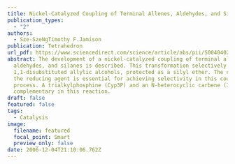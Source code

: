```yaml
---
title: Nickel-Catalyzed Coupling of Terminal Allenes, Aldehydes, and Silanes
publication_types:
  - "2"
authors:
  - Sze-SzeNgTimothy F.Jamison
publication: Tetrahedron
url_pdf: https://www.sciencedirect.com/science/article/abs/pii/S0040402006007526?via%3Dihub
abstract: The development of a nickel-catalyzed coupling of terminal allenes,
  aldehydes, and silanes is described. This transformation selectively provides
  1,1-disubstituted allylic alcohols, protected as a silyl ether. The choice of
  the reducing agent is essential for achieving selectivity in this coupling
  process. A trialkylphosphine (Cyp3P) and an N-heterocyclic carbene (IPr) are
  complementary in this reaction.
draft: false
featured: false
tags:
  - Catalysis
image:
  filename: featured
  focal_point: Smart
  preview_only: false
date: 2006-12-04T21:10:06.762Z
---
```


